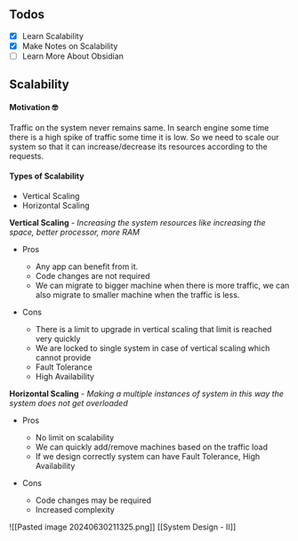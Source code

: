 ## Todos 

- [x] Learn Scalability 
- [x] Make Notes on Scalability 
- [ ] Learn More About Obsidian

## Scalability

#### Motivation 🤓

Traffic on the system never remains same. In search engine some time there is a high spike of traffic some time it is low. So we need to scale our system so that it can increase/decrease its resources according to the requests.

#### Types of Scalability

-  Vertical Scaling
-  Horizontal Scaling

**Vertical Scaling** - *Increasing the system resources like increasing the space, better processor, more RAM*

- Pros
   - Any app can benefit from it.
   - Code changes are not required
   - We can migrate to bigger machine when there is more traffic, we can also migrate to smaller machine when the traffic is less.

- Cons
  - There is a limit to upgrade in vertical scaling that limit is reached very quickly
  - We are locked to single system in case of vertical scaling which cannot provide
   - Fault Tolerance
   - High Availability

**Horizontal Scaling** - *Making a multiple instances of system in this way the system does not get overloaded*

- Pros
   - No limit on scalability
   - We can quickly add/remove machines based on the traffic load
   - If we design correctly system can have Fault Tolerance, High Availability

- Cons
  - Code changes may be required
  - Increased complexity

![[Pasted image 20240630211325.png]]
[[System Design - II]]